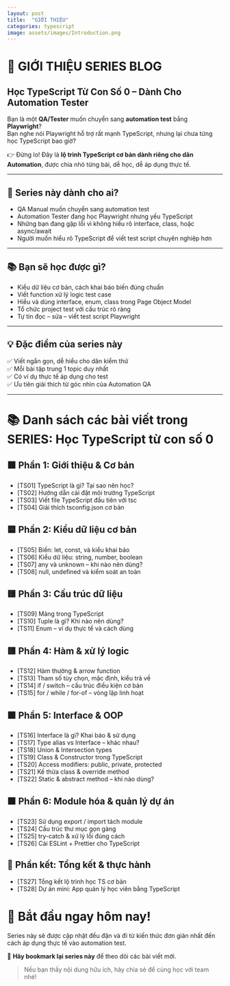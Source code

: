 ```yaml
---
layout: post
title:  "GIỚI THIỆU"
categories: typescript
image: assets/images/Introduction.png
---
```


# 🚀 GIỚI THIỆU SERIES BLOG
## **Học TypeScript Từ Con Số 0 – Dành Cho Automation Tester**

Bạn là một **QA/Tester** muốn chuyển sang **automation test** bằng **Playwright**?  
Bạn nghe nói Playwright hỗ trợ rất mạnh TypeScript, nhưng lại chưa từng học TypeScript bao giờ?

👉 Đừng lo! Đây là **lộ trình TypeScript cơ bản dành riêng cho dân Automation**, được chia nhỏ từng bài, dễ học, dễ áp dụng thực tế.

---

## 🎯 Series này dành cho ai?

- QA Manual muốn chuyển sang automation test
- Automation Tester đang học Playwright nhưng yếu TypeScript
- Những bạn đang gặp lỗi vì không hiểu rõ interface, class, hoặc async/await
- Người muốn hiểu rõ TypeScript để viết test script chuyên nghiệp hơn

---

## 📚 Bạn sẽ học được gì?

- Kiểu dữ liệu cơ bản, cách khai báo biến đúng chuẩn
- Viết function xử lý logic test case
- Hiểu và dùng interface, enum, class trong Page Object Model
- Tổ chức project test với cấu trúc rõ ràng
- Tự tin đọc – sửa – viết test script Playwright

---

## 💡 Đặc điểm của series này

✅ Viết ngắn gọn, dễ hiểu cho dân kiểm thử  
✅ Mỗi bài tập trung 1 topic duy nhất  
✅ Có ví dụ thực tế áp dụng cho test  
✅ Ưu tiên giải thích từ góc nhìn của Automation QA


---
# 📚 Danh sách các bài viết trong SERIES: Học TypeScript từ con số 0

## 🟩 Phần 1: Giới thiệu & Cơ bản
- [TS01] TypeScript là gì? Tại sao nên học?
- [TS02] Hướng dẫn cài đặt môi trường TypeScript
- [TS03] Viết file TypeScript đầu tiên với tsc
- [TS04] Giải thích tsconfig.json cơ bản

## 🟦 Phần 2: Kiểu dữ liệu cơ bản
- [TS05] Biến: let, const, và kiểu khai báo
- [TS06] Kiểu dữ liệu: string, number, boolean
- [TS07] any và unknown – khi nào nên dùng?
- [TS08] null, undefined và kiểm soát an toàn

## 🟨 Phần 3: Cấu trúc dữ liệu
- [TS09] Mảng trong TypeScript
- [TS10] Tuple là gì? Khi nào nên dùng?
- [TS11] Enum – ví dụ thực tế và cách dùng

## 🟥 Phần 4: Hàm & xử lý logic
- [TS12] Hàm thường & arrow function
- [TS13] Tham số tùy chọn, mặc định, kiểu trả về
- [TS14] if / switch – cấu trúc điều kiện cơ bản
- [TS15] for / while / for-of – vòng lặp linh hoạt

## 🟪 Phần 5: Interface & OOP
- [TS16] Interface là gì? Khai báo & sử dụng
- [TS17] Type alias vs Interface – khác nhau?
- [TS18] Union & Intersection types
- [TS19] Class & Constructor trong TypeScript
- [TS20] Access modifiers: public, private, protected
- [TS21] Kế thừa class & override method
- [TS22] Static & abstract method – khi nào dùng?

## 🟫 Phần 6: Module hóa & quản lý dự án
- [TS23] Sử dụng export / import tách module
- [TS24] Cấu trúc thư mục gọn gàng
- [TS25] try-catch & xử lý lỗi đúng cách
- [TS26] Cài ESLint + Prettier cho TypeScript

## 🏁 Phần kết: Tổng kết & thực hành
- [TS27] Tổng kết lộ trình học TS cơ bản
- [TS28] Dự án mini: App quản lý học viên bằng TypeScript

# 🔗 Bắt đầu ngay hôm nay!

Series này sẽ được cập nhật đều đặn và đi từ kiến thức đơn giản nhất đến cách áp dụng thực tế vào automation test.

📌 **Hãy bookmark lại series này** để theo dõi các bài viết mới.

> Nếu bạn thấy nội dung hữu ích, hãy chia sẻ để cùng học với team nhé!
